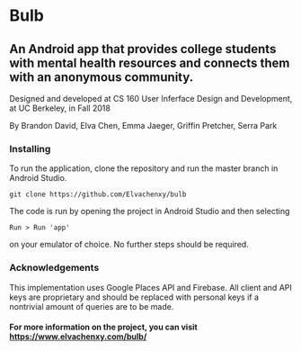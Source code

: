 # Bulb 
## An Android app that provides college students with mental health resources and connects them with an anonymous community.
Designed and developed at CS 160 User Inferface Design and Development, at UC Berkeley, in Fall 2018

By Brandon David, Elva Chen, Emma Jaeger, Griffin Pretcher, Serra Park

### Installing
To run the application, clone the repository and run the master branch in Android Studio.

```
git clone https://github.com/Elvachenxy/bulb
```

The code is run by opening the project in Android Studio and then selecting
```
Run > Run 'app'
```
on your emulator of choice. No further steps should be required.

### Acknowledgements
This implementation uses Google Places API and Firebase. All client and API keys are proprietary and should be replaced with personal keys if a nontrivial amount of queries are to be made.

#### For more information on the project, you can visit https://www.elvachenxy.com/bulb/
